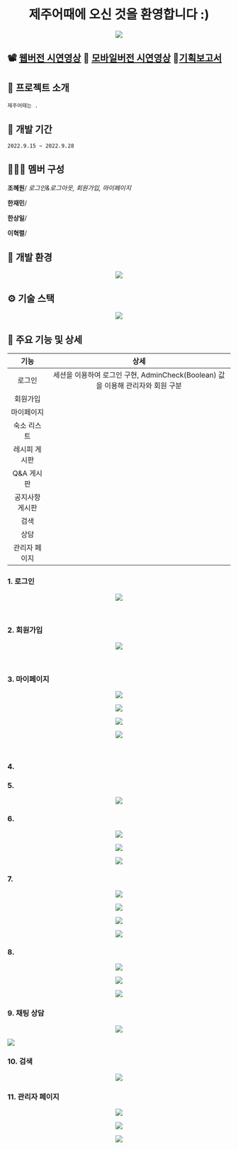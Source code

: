 <h1 align="center">제주어때에 오신 것을 환영합니다 :)</h1>

<p align="center">
  <img src="./Readme_assets/main.PNG">
<p>

## :film_projector: [웹버전 시연영상](https://youtu.be/21dfU2m0mz4) :iphone: [모바일버전 시연영상](https://youtu.be/ek9YBXw9iXo) :loudspeaker:[기획보고서](https://drive.google.com/file/d/1tgI4TGPzVjk94w7uZH6swSkuV7SN0593/view?usp=sharing)



## :convenience_store: 프로젝트 소개
```
제주어때는 .
```


## 📅 개발 기간
```
2022.9.15 ~ 2022.9.28
```


## 🧑‍🤝‍🧑 멤버 구성
**조혜원**/ _로그인&로그아웃, 회원가입, 마이페이지_

**한재민**/

**한상일**/ 

**이혁렬**/ 




## 🧰 개발 환경
<p align="center">
  <img src="./Readme_assets/environment.png">
<p>


## ⚙️ 기술 스택
<p align="center">
  <img src="./Readme_assets/tech_stack.png">
<p>


## 🔨 주요 기능 및 상세

|기능|상세|
|:--:|:--:|
|로그인|세션을 이용하여 로그인 구현, AdminCheck(Boolean) 값을 이용해 관리자와 회원 구분|
|회원가입| |
|마이페이지| |
|숙소 리스트||
|레시피 게시판| |
|Q&A 게시판| |
|공지사항 게시판| 
|검색||
|상담||
|관리자 페이지| 

### 1. 로그인
<p align="center">
  <img src="./Readme_assets/login.PNG">
<p>
<br>

### 2. 회원가입
<p align="center">
  <img src="./Readme_assets/register.PNG">
<p>
<br>

### 3. 마이페이지
<p align="center">
  <img src="./Readme_assets/mypage1.PNG">
<p>

<p align="center">
  <img src="./Readme_assets/mypage2.PNG">
<p>

<p align="center">
  <img src="./Readme_assets/mypage3.PNG">
<p>

<p align="center">
  <img src="./Readme_assets/mypage4.PNG">
<p>
<br>

### 4. 

### 5. 
<p align="center">
<img src="./Readme_assets/recipe_list_1.png">
</p>

### 6. 
<p align="center">
<img src="./Readme_assets/recipe_dtail_1.png">
</p>

<p align="center">
<img src="./Readme_assets/recipe_modify_1.png">
</p>

<p align="center">
<img src="./Readme_assets/recipe_write_1.png">
</p>


### 7.
<p align="center">
<img src="./Readme_assets/qna_list.png">
</p>

<p align="center">
<img src="./Readme_assets/qna_search.png">
</p>

<p align="center">
<img src="./Readme_assets/qna_dtail.png">
</p>

<p align="center">
<img src="./Readme_assets/qna_write.png">
</p>

### 8. 

<p align="center">
<img src="./Readme_assets/notice_1.png">
</p>

<p align="center">
<img src="./Readme_assets/notice_2.png">
</p>

<p align="center">
<img src="./Readme_assets/notice_3.png">
</p>

### 9. 채팅 상담
<p align="center">
<img src="https://user-images.githubusercontent.com/109611438/193573724-af74d886-ac1d-4a49-8762-7a397c5aaf18.JPG"/>
</p>
<p>
<img src="https://user-images.githubusercontent.com/109611438/193573728-7c788814-80ae-4316-83a3-34f21b8c7c98.jpg"/>
</p>

### 10. 검색
<p align="center">
<img src="https://user-images.githubusercontent.com/109611438/193573734-3a6133de-0c72-4373-a794-6c60fb999565.JPG"/>
</p>

### 11. 관리자 페이지
<p align="center">
<img src="./Readme_assets/admin_police.png"/>
</p>

<p align="center">
<img src="./Readme_assets/admin_member.png"/>
</p>

<p align="center">
<img src="./Readme_assets/admin_board.png"/>
</p>


















<!--Readme 참고 사이트-->
<!--https://github.com/n0hack/readme-template/blob/main/README.md-->
<!--https://github.com/n0hack/readme-template-->
